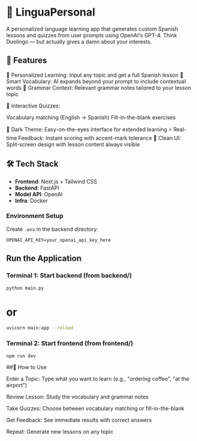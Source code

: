 # 🧠 LinguaPersonal

A personalized language learning app that generates custom Spanish lessons and quizzes from user prompts using OpenAI's GPT-4. Think Duolingo — but actually gives a damn about your interests.

## 🚀 Features

🎯 Personalized Learning: Input any topic and get a full Spanish lesson
📖 Smart Vocabulary: AI expands beyond your prompt to include contextual words
📝 Grammar Context: Relevant grammar notes tailored to your lesson topic

🧩 Interactive Quizzes:

Vocabulary matching (English → Spanish)
Fill-in-the-blank exercises


🌙 Dark Theme: Easy-on-the-eyes interface for extended learning
⚡ Real-time Feedback: Instant scoring with accent-mark tolerance
🎨 Clean UI: Split-screen design with lesson content always visible

## 🛠 Tech Stack

- **Frontend**: Next.js + Tailwind CSS
- **Backend**: FastAPI
- **Model API**: OpenAI
- **Infra**: Docker

### Environment Setup

Create `.env` in the backend directory:

```env
OPENAI_API_KEY=your_openai_api_key_here
```

## Run the Application
 
### Terminal 1: Start backend (from backend/)
```bash
python main.py
```

# or
```bash
uvicorn main:app --reload
```

### Terminal 2: Start frontend (from frontend/)
```bash
npm run dev
```

##📱 How to Use

Enter a Topic: Type what you want to learn (e.g., "ordering coffee", "at the airport")

Review Lesson: Study the vocabulary and grammar notes

Take Quizzes: Choose between vocabulary matching or fill-in-the-blank

Get Feedback: See immediate results with correct answers

Repeat: Generate new lessons on any topic

